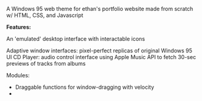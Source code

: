 A Windows 95 web theme for ethan's portfolio website made from scratch w/ HTML, CSS, and Javascript

**Features:**

An 'emulated' desktop interface with interactable icons

Adaptive window interfaces: pixel-perfect replicas of original Windows 95 UI
CD Player: audio control interface using Apple Music API to fetch 30-sec previews of tracks from albums

Modules:
- Draggable functions for window-dragging with velocity
- 
